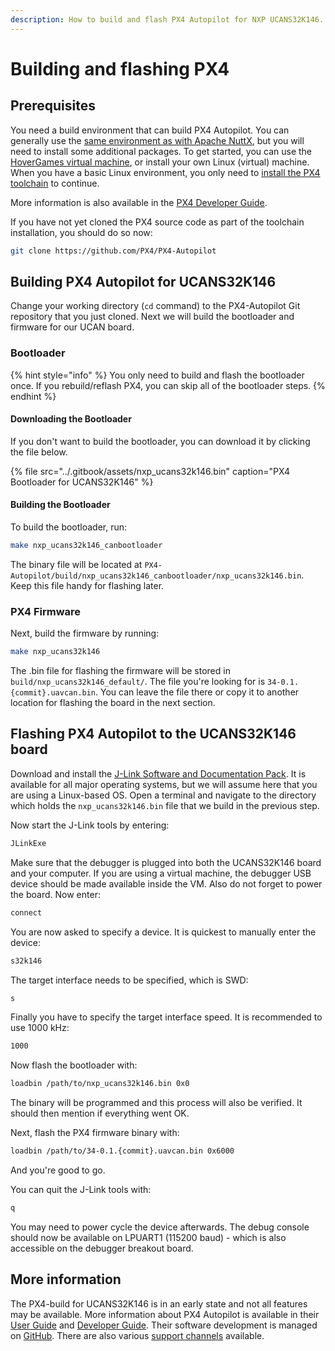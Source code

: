 ```yaml
---
description: How to build and flash PX4 Autopilot for NXP UCANS32K146.
---
```


# Building and flashing PX4

## Prerequisites

You need a build environment that can build PX4 Autopilot. You can generally use the [same environment as with Apache NuttX](../apache-nuttx/building-and-flashing-nuttx.md#toolchain), but you will need to install some additional packages. To get started, you can use the [HoverGames virtual machine](https://nxp.gitbook.io/hovergames/developerguide/tools), or install your own Linux \(virtual\) machine. When you have a basic Linux environment, you only need to [install the PX4 toolchain](https://nxp.gitbook.io/hovergames/developerguide/tools/toolchain-installation) to continue. 

More information is also available in the [PX4 Developer Guide](https://dev.px4.io/master/en/setup/getting_started.html).

If you have not yet cloned the PX4 source code as part of the toolchain installation, you should do so now:

```bash
git clone https://github.com/PX4/PX4-Autopilot
```

## Building PX4 Autopilot for UCANS32K146

Change  your working directory \(`cd` command\) to the PX4-Autopilot Git repository that you just cloned. Next we will build the bootloader and firmware for our UCAN board.

### Bootloader

{% hint style="info" %}
You only need to build and flash the bootloader once. If you rebuild/reflash PX4, you can skip all of the bootloader steps.
{% endhint %}

#### Downloading the Bootloader

If you don't want to build the bootloader, you can download it by clicking the file below.

{% file src="../.gitbook/assets/nxp\_ucans32k146.bin" caption="PX4 Bootloader for UCANS32K146" %}

#### Building the Bootloader

To build the bootloader, run:

```bash
make nxp_ucans32k146_canbootloader
```

The binary file will be located at `PX4-Autopilot/build/nxp_ucans32k146_canbootloader/nxp_ucans32k146.bin`. Keep this file handy for flashing later.

### PX4 Firmware

Next, build the firmware by running:

```bash
make nxp_ucans32k146
```

The .bin file for flashing the firmware will be stored in `build/nxp_ucans32k146_default/`. The file you're looking for is `34-0.1.{commit}.uavcan.bin`. You can leave the file there or copy it to another location for flashing the board in the next section.

## Flashing PX4 Autopilot to the UCANS32K146 board

Download and install the [J-Link Software and Documentation Pack](https://www.segger.com/downloads/jlink#J-LinkSoftwareAndDocumentationPack). It is available for all major operating systems, but we will assume here that you are using a Linux-based OS. Open a terminal and navigate to the directory which holds the `nxp_ucans32k146.bin` file that we build in the previous step.

Now start the J-Link tools by entering:

```bash
JLinkExe
```

Make sure that the debugger is plugged into both the UCANS32K146 board and your computer. If you are using a virtual machine, the debugger USB device should be made available inside the VM. Also do not forget to power the board. Now enter:

```bash
connect
```

You are now asked to specify a device. It is quickest to manually enter the device:

```bash
s32k146
```

The target interface needs to be specified, which is SWD:

```bash
s
```

Finally you have to specify the target interface speed. It is recommended to use 1000 kHz:

```bash
1000
```

Now flash the bootloader with:

```bash
loadbin /path/to/nxp_ucans32k146.bin 0x0
```

The binary will be programmed and this process will also be verified. It should then mention if everything went OK. 

Next, flash the PX4 firmware binary with:

```bash
loadbin /path/to/34-0.1.{commit}.uavcan.bin 0x6000
```

And you're good to go.

You can quit the J-Link tools with:

```bash
q
```

You may need to power cycle the device afterwards. The debug console should now be available on LPUART1 \(115200 baud\) - which is also accessible on the debugger breakout board.

## More information

The PX4-build for UCANS32K146 is in an early state and not all features may be available. More information about PX4 Autopilot is available in their [User Guide](http://docs.px4.io/master/en/) and [Developer Guide](https://dev.px4.io/master/en/). Their software development is managed on [GitHub](https://github.com/PX4/PX4-Autopilot). There are also various [support channels](https://dev.px4.io/master/en/contribute/support.html) available.

